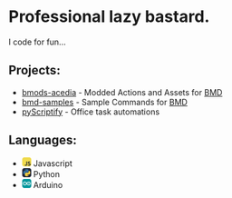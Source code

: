 # Professional lazy bastard.
I code for fun...

## Projects:
- [bmods-acedia](https://github.com/slothyace/bmods-acedia) - Modded Actions and Assets for [BMD](https://store.steampowered.com/app/2592170/Bot_Maker_For_Discord/)
- [bmd-samples](https://github.com/slothyace/bmd-samples) - Sample Commands for [BMD](https://store.steampowered.com/app/2592170/Bot_Maker_For_Discord/)
- [pyScriptify](https://github.com/slothyace/pyScriptify) - Office task automations

## Languages:
- <img src="https://github.com/slothyace/slothyace/blob/main/icons/js.svg" width=16 height=16> Javascript
- <img src="https://github.com/slothyace/slothyace/blob/main/icons/python.svg" width=16 height=16> Python
- <img src="https://github.com/slothyace/slothyace/blob/main/icons/arduino.svg" width=16 height=16> Arduino

